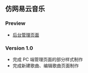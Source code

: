 ## 仿网易云音乐

### Preview

- [后台管理页面](http://captaininphw.xyz/NeteaseMusic/)

### Version 1.0

- 完成 PC 端管理页面的部分样式制作
- 完成新建歌曲、编辑歌曲页面制作

